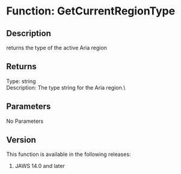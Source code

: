 # Function: GetCurrentRegionType

## Description

returns the type of the active Aria region

## Returns

Type: string\
Description: The type string for the Aria region.\

## Parameters

No Parameters

## Version

This function is available in the following releases:

1.  JAWS 14.0 and later
